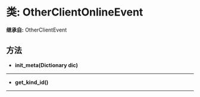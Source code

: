 # 类: OtherClientOnlineEvent  
  
**继承自:** OtherClientEvent  
  
## 方法 
  
- **init_meta(Dictionary dic)**  
  
---  
  
- **get_kind_id()**  
  
---  
  

